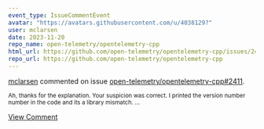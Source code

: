 ```yaml
---
event_type: IssueCommentEvent
avatar: "https://avatars.githubusercontent.com/u/4038129?"
user: mclarsen
date: 2023-11-20
repo_name: open-telemetry/opentelemetry-cpp
html_url: https://github.com/open-telemetry/opentelemetry-cpp/issues/2411
repo_url: https://github.com/open-telemetry/opentelemetry-cpp
---
```


<a href='https://github.com/mclarsen' target='_blank'>mclarsen</a> commented on issue <a href='https://github.com/open-telemetry/opentelemetry-cpp/issues/2411' target='_blank'>open-telemetry/opentelemetry-cpp#2411</a>.

<small>Ah, thanks for the explanation. Your suspicion was correct. I printed the version number number in the code and its a library mismatch. ...</small>

<a href='https://github.com/open-telemetry/opentelemetry-cpp/issues/2411' target='_blank'>View Comment</a>